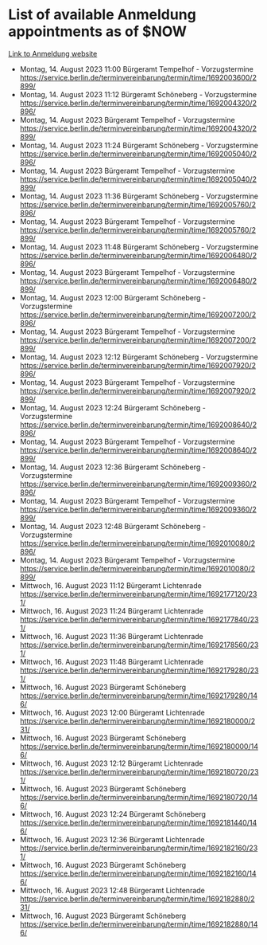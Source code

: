 # List of available Anmeldung appointments as of $NOW
[Link to Anmeldung website](https://service.berlin.de/terminvereinbarung/termin/tag.php?termin=1&anliegen[]=120686&dienstleisterlist=122210,122217,327316,122219,327312,122227,327314,122231,327346,122243,327348,122254,122252,329742,122260,329745,122262,329748,122271,327278,122273,327274,122277,327276,330436,122280,327294,122282,327290,122284,327292,122291,327270,122285,327266,122286,327264,122296,327268,150230,329760,122297,327286,122294,327284,122312,329763,122314,329775,122304,327330,122311,327334,122309,327332,317869,122281,327352,122279,329772,122283,122276,327324,122274,327326,122267,329766,122246,327318,122251,327320,122257,327322,122208,327298,122226,327300&herkunft=http%3A%2F%2Fservice.berlin.de%2Fdienstleistung%2F120686%2F)
- Montag, 14. August 2023 11:00 Bürgeramt Tempelhof - Vorzugstermine https://service.berlin.de/terminvereinbarung/termin/time/1692003600/2899/
- Montag, 14. August 2023 11:12 Bürgeramt Schöneberg - Vorzugstermine https://service.berlin.de/terminvereinbarung/termin/time/1692004320/2896/
- Montag, 14. August 2023  Bürgeramt Tempelhof - Vorzugstermine https://service.berlin.de/terminvereinbarung/termin/time/1692004320/2899/
- Montag, 14. August 2023 11:24 Bürgeramt Schöneberg - Vorzugstermine https://service.berlin.de/terminvereinbarung/termin/time/1692005040/2896/
- Montag, 14. August 2023  Bürgeramt Tempelhof - Vorzugstermine https://service.berlin.de/terminvereinbarung/termin/time/1692005040/2899/
- Montag, 14. August 2023 11:36 Bürgeramt Schöneberg - Vorzugstermine https://service.berlin.de/terminvereinbarung/termin/time/1692005760/2896/
- Montag, 14. August 2023  Bürgeramt Tempelhof - Vorzugstermine https://service.berlin.de/terminvereinbarung/termin/time/1692005760/2899/
- Montag, 14. August 2023 11:48 Bürgeramt Schöneberg - Vorzugstermine https://service.berlin.de/terminvereinbarung/termin/time/1692006480/2896/
- Montag, 14. August 2023  Bürgeramt Tempelhof - Vorzugstermine https://service.berlin.de/terminvereinbarung/termin/time/1692006480/2899/
- Montag, 14. August 2023 12:00 Bürgeramt Schöneberg - Vorzugstermine https://service.berlin.de/terminvereinbarung/termin/time/1692007200/2896/
- Montag, 14. August 2023  Bürgeramt Tempelhof - Vorzugstermine https://service.berlin.de/terminvereinbarung/termin/time/1692007200/2899/
- Montag, 14. August 2023 12:12 Bürgeramt Schöneberg - Vorzugstermine https://service.berlin.de/terminvereinbarung/termin/time/1692007920/2896/
- Montag, 14. August 2023  Bürgeramt Tempelhof - Vorzugstermine https://service.berlin.de/terminvereinbarung/termin/time/1692007920/2899/
- Montag, 14. August 2023 12:24 Bürgeramt Schöneberg - Vorzugstermine https://service.berlin.de/terminvereinbarung/termin/time/1692008640/2896/
- Montag, 14. August 2023  Bürgeramt Tempelhof - Vorzugstermine https://service.berlin.de/terminvereinbarung/termin/time/1692008640/2899/
- Montag, 14. August 2023 12:36 Bürgeramt Schöneberg - Vorzugstermine https://service.berlin.de/terminvereinbarung/termin/time/1692009360/2896/
- Montag, 14. August 2023  Bürgeramt Tempelhof - Vorzugstermine https://service.berlin.de/terminvereinbarung/termin/time/1692009360/2899/
- Montag, 14. August 2023 12:48 Bürgeramt Schöneberg - Vorzugstermine https://service.berlin.de/terminvereinbarung/termin/time/1692010080/2896/
- Montag, 14. August 2023  Bürgeramt Tempelhof - Vorzugstermine https://service.berlin.de/terminvereinbarung/termin/time/1692010080/2899/
- Mittwoch, 16. August 2023 11:12 Bürgeramt Lichtenrade https://service.berlin.de/terminvereinbarung/termin/time/1692177120/231/
- Mittwoch, 16. August 2023 11:24 Bürgeramt Lichtenrade https://service.berlin.de/terminvereinbarung/termin/time/1692177840/231/
- Mittwoch, 16. August 2023 11:36 Bürgeramt Lichtenrade https://service.berlin.de/terminvereinbarung/termin/time/1692178560/231/
- Mittwoch, 16. August 2023 11:48 Bürgeramt Lichtenrade https://service.berlin.de/terminvereinbarung/termin/time/1692179280/231/
- Mittwoch, 16. August 2023  Bürgeramt Schöneberg https://service.berlin.de/terminvereinbarung/termin/time/1692179280/146/
- Mittwoch, 16. August 2023 12:00 Bürgeramt Lichtenrade https://service.berlin.de/terminvereinbarung/termin/time/1692180000/231/
- Mittwoch, 16. August 2023  Bürgeramt Schöneberg https://service.berlin.de/terminvereinbarung/termin/time/1692180000/146/
- Mittwoch, 16. August 2023 12:12 Bürgeramt Lichtenrade https://service.berlin.de/terminvereinbarung/termin/time/1692180720/231/
- Mittwoch, 16. August 2023  Bürgeramt Schöneberg https://service.berlin.de/terminvereinbarung/termin/time/1692180720/146/
- Mittwoch, 16. August 2023 12:24 Bürgeramt Schöneberg https://service.berlin.de/terminvereinbarung/termin/time/1692181440/146/
- Mittwoch, 16. August 2023 12:36 Bürgeramt Lichtenrade https://service.berlin.de/terminvereinbarung/termin/time/1692182160/231/
- Mittwoch, 16. August 2023  Bürgeramt Schöneberg https://service.berlin.de/terminvereinbarung/termin/time/1692182160/146/
- Mittwoch, 16. August 2023 12:48 Bürgeramt Lichtenrade https://service.berlin.de/terminvereinbarung/termin/time/1692182880/231/
- Mittwoch, 16. August 2023  Bürgeramt Schöneberg https://service.berlin.de/terminvereinbarung/termin/time/1692182880/146/
